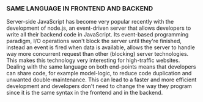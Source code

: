 ### SAME LANGUAGE IN FRONTEND AND BACKEND
Server-side JavaScript has become very popular recently with the development of node.js, an event-driven server that allows developers to write all their backend code in JavaScript. Its event-based programming paradigm, I/O operations won't block the server until they're finished, instead an event is fired when data is available, allows the server to handle way more concurrent request than other (blocking) server technologies. This makes this technology very interesting for high-traffic websites.
Dealing with the same language on both end-points means that developers can share code, for example model-logic, to reduce code duplication and unwanted double-maintenance. This can lead to a faster and more efficient development and developers don't need to change the way they program since it is the same syntax in the frontend and in the backend.
